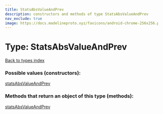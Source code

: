 ```yaml
---
title: StatsAbsValueAndPrev
description: constructors and methods of type StatsAbsValueAndPrev
nav_exclude: true
image: https://docs.madelineproto.xyz/favicons/android-chrome-256x256.png
---
```

# Type: StatsAbsValueAndPrev
[Back to types index](index.md)



### Possible values (constructors):

[statsAbsValueAndPrev](/API_docs/constructors/statsAbsValueAndPrev.md)  



### Methods that return an object of this type (methods):



[statsAbsValueAndPrev](/API_docs/constructors/statsAbsValueAndPrev.md)  

